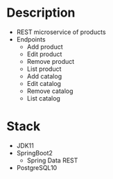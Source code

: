 Description
===============

* REST microservice of products
* Endpoints
    * Add product
    * Edit product
    * Remove product
    * List product
    * Add catalog
    * Edit catalog
    * Remove catalog
    * List catalog
       

Stack
========

* JDK11
* SpringBoot2
    * Spring Data REST
* PostgreSQL10



